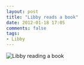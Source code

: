 ```yaml
---
layout: post
title: "Libby reads a book"
date: 2012-01-18 17:05
comments: false
tags: 
- Libby
---
```

![Libby reading a book](http://media.eick.us/media/photographs/2012/2012-01-14/2012-01-15-at-20.17.48.jpg)


